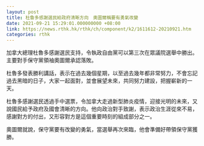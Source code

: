 ```yaml
---
layout: post
title: 杜魯多感謝選民給政府清晰方向　奧圖爾稱要有勇氣改變
date: 2021-09-21 15:29:01.000000000 +08:00
link: https://news.rthk.hk/rthk/ch/component/k2/1611612-20210921.htm
categories: rthk
---
```


加拿大總理杜魯多感謝選民支持，令執政自由黨可以第三次在眾議院選舉中勝出。主要對手保守黨領袖奧圖爾承認落敗。

杜魯多發表勝利講話，表示在過去幾個星期，以至過去幾年都非常努力，不會忘記過去黑暗的日子，大家一起面對，並會展望未來，共同努力建設，把握嶄新的一天。

杜魯多感謝選民透過手中選票，令加拿大走過新型肺炎疫情，迎接光明的未來，又說國民給予政府及國會清晰的方向。他向政治對手致謝，表示政治生涯從來不易，感謝對方的付出，又形容對方是這個重要時刻的組成部分之一。

奧圖爾就說，保守黨要有改變的勇氣，當選舉再次來臨，他會準備好帶領保守黨獲勝。

